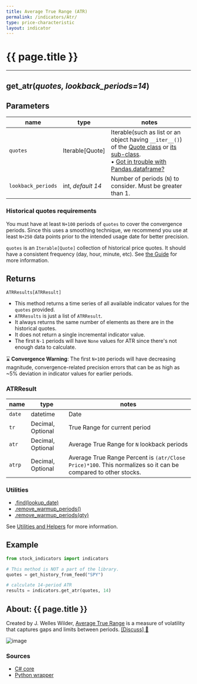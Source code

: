 ```yaml
---
title: Average True Range (ATR)
permalink: /indicators/Atr/
type: price-characteristic
layout: indicator
---
```


# {{ page.title }}
<hr>

## **get_atr**(*quotes, lookback_periods=14*)

## Parameters

| name | type | notes
| -- |-- |--
| `quotes` | Iterable[Quote] | Iterable(such as list or an object having `__iter__()`) of the [Quote class]({{site.baseurl}}/guide/#historical-quotes) or [its sub-class]({{site.baseurl}}/guide/#using-custom-quote-classes). <br><span class='qna-dataframe'> • [Got in trouble with Pandas.dataframe?]({{site.baseurl}}/guide/#using-pandasdataframe) </span>
| `lookback_periods` | int, *default 14* | Number of periods (`N`) to consider.  Must be greater than 1.

### Historical quotes requirements

You must have at least `N+100` periods of `quotes` to cover the convergence periods.  Since this uses a smoothing technique, we recommend you use at least `N+250` data points prior to the intended usage date for better precision.

`quotes` is an `Iterable[Quote]` collection of historical price quotes.  It should have a consistent frequency (day, hour, minute, etc).  See [the Guide]({{site.baseurl}}/guide/#historical-quotes) for more information.

## Returns

```python
ATRResults[ATRResult]
```

- This method returns a time series of all available indicator values for the `quotes` provided.
- `ATRResults` is just a list of `ATRResult`.
- It always returns the same number of elements as there are in the historical quotes.
- It does not return a single incremental indicator value.
- The first `N-1` periods will have `None` values for ATR since there's not enough data to calculate.

:hourglass: **Convergence Warning**: The first `N+100` periods will have decreasing magnitude, convergence-related precision errors that can be as high as ~5% deviation in indicator values for earlier periods.

### ATRResult

| name | type | notes
| -- |-- |--
| `date` | datetime | Date
| `tr` | Decimal, Optional  | True Range for current period
| `atr` | Decimal, Optional  | Average True Range for `N` lookback periods
| `atrp` | Decimal, Optional  | Average True Range Percent is `(atr/Close Price)*100`.  This normalizes so it can be compared to other stocks.

### Utilities

- [.find(lookup_date)]({{site.baseurl}}/utilities#find-indicator-result-by-date)
- [.remove_warmup_periods()]({{site.baseurl}}/utilities#remove-warmup-periods)
- [.remove_warmup_periods(qty)]({{site.baseurl}}/utilities#remove-warmup-periods)

See [Utilities and Helpers]({{site.baseurl}}/utilities#utilities-for-indicator-results) for more information.

## Example

```python
from stock_indicators import indicators

# This method is NOT a part of the library.
quotes = get_history_from_feed("SPY")

# calculate 14-period ATR
results = indicators.get_atr(quotes, 14)
```

## About: {{ page.title }}

Created by J. Welles Wilder, [Average True Range](https://en.wikipedia.org/wiki/Average_true_range) is a measure of volatility that captures gaps and limits between periods.
[[Discuss] :speech_balloon:]({{site.github.base_repository_url}}/discussions/269 "Community discussion about this indicator")

![image]({{site.charturl}}/Atr.png)

### Sources

- [C# core]({{site.base_sourceurl}}/a-d/Atr/Atr.cs)
- [Python wrapper]({{site.sourceurl}}/atr.py)
